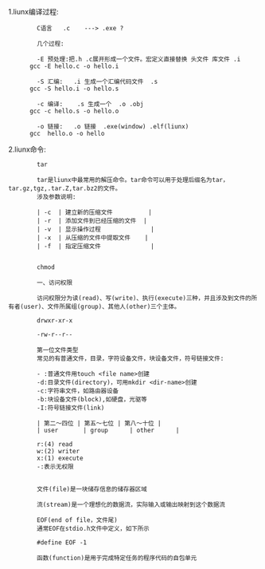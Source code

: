 1.liunx编译过程:
				
			C语言   .c    ---> .exe ?

			几个过程:
			
			-E 预处理:把.h .c展开形成一个文件。宏定义直接替换 头文件 库文件 .i
		  gcc -E hello.c -o hello.i

			-S 汇编:   .i 生成一个汇编代码文件  .s
		  gcc -S hello.i -o hello.s

			-c 编译:    .s 生成一个  .o .obj
		  gcc -c hello.s -o hello.o

			-o 链接:   .o 链接  .exe(window) .elf(liunx)
		  gcc  hello.o -o hello

2.liunx命令:
			
			tar

			tar是liunx中最常用的解压命令。tar命令可以用于处理后缀名为tar，tar.gz,tgz,.tar.Z,tar.bz2的文件。
			涉及参数说明:

			| -c  | 建立新的压缩文件          |
			| -r  | 添加文件到已经压缩的文件  |
			| -v  | 显示操作过程              |
			| -x  | 从压缩的文件中提取文件    |
			| -f  | 指定压缩文件              |		
			

			chmod

			一、访问权限

			访问权限分为读(read)、写(write)、执行(execute)三种，并且涉及到文件的所有者(user)、文件所属组(group)、其他人(other)三个主体。

			drwxr-xr-x

			-rw-r--r--

			第一位文件类型
			常见的有普通文件，目录，字符设备文件，块设备文件，符号链接文件:

			- :普通文件用touch <file name>创建
			-d:目录文件(directory)，可用mkdir <dir-name>创建
			-c:字符串文件，如路由器设备
			-b:块设备文件(block),如硬盘，光驱等
			-I:符号链接文件(link)

			| 第二～四位 | 第五～七位 | 第八～十位 |
			| user       | group      | other      |

			r:(4) read
			w:(2) writer
			x:(1) execute
			-:表示无权限


			文件(file)是一块储存信息的储存器区域

			流(stream)是一个理想化的数据流，实际输入或输出映射到这个数据流

			EOF(end of file，文件尾)
			通常EOF在stdio.h文件中定义，如下所示

			#define EOF -1

			函数(function)是用于完成特定任务的程序代码的自包单元




